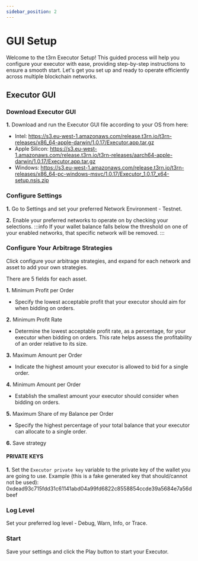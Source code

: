 ```yaml
---
sidebar_position: 2
---
```


# GUI Setup

Welcome to the t3rn Executor Setup! This guided process will help you configure your executor with ease, providing step-by-step instructions to ensure a smooth start. Let's get you set up and ready to operate efficiently across multiple blockchain networks.

## Executor GUI

### Download Executor GUI

**1.** Download and run the Executor GUI file according to your OS from here:

- Intel: https://s3.eu-west-1.amazonaws.com/release.t3rn.io/t3rn-releases/x86_64-apple-darwin/1.0.17/Executor.app.tar.gz
- Apple Silicon: https://s3.eu-west-1.amazonaws.com/release.t3rn.io/t3rn-releases/aarch64-apple-darwin/1.0.17/Executor.app.tar.gz
- Windows: https://s3.eu-west-1.amazonaws.com/release.t3rn.io/t3rn-releases/x86_64-pc-windows-msvc/1.0.17/Executor_1.0.17_x64-setup.nsis.zip

### Configure Settings

**1.** Go to Settings and set your preferred Network Environment - Testnet.

**2.** Enable your preferred networks to operate on by checking your selections.
:::info If your wallet balance falls below the threshold on one of your enabled networks, that specific network will be removed.
:::

### Configure Your Arbitrage Strategies

Click configure your arbitrage strategies, and expand for each network and asset to add your own strategies.

There are 5 fields for each asset.

**1.** Minimum Profit per Order

- Specify the lowest acceptable profit that your executor should aim for when bidding on orders.

**2.** Minimum Profit Rate

- Determine the lowest acceptable profit rate, as a percentage, for your executor when bidding on orders. This rate helps assess the profitability of an order relative to its size.

**3.** Maximum Amount per Order

- Indicate the highest amount your executor is allowed to bid for a single order.

**4.** Minimum Amount per Order

- Establish the smallest amount your executor should consider when bidding on orders.

**5.** Maximum Share of my Balance per Order

- Specify the highest percentage of your total balance that your executor can allocate to a single order.

**6.** Save strategy

#### PRIVATE KEYS

**1.** Set the `Executor private key` variable to the private key of the wallet you are going to use. Example (this is a fake generated key that should/cannot not be used): 0xdead93c715fdd31c61141abd04a99fd6822c8558854ccde39a5684e7a56dbeef

### Log Level

Set your preferred log level - Debug, Warn, Info, or Trace.

### Start

Save your settings and click the Play button to start your Executor.
